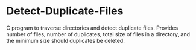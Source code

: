 # Detect-Duplicate-Files
C program to traverse directories and detect duplicate files. Provides number of files, number of duplicates, total size of files in a directory, and the minimum size should duplicates be deleted. 
